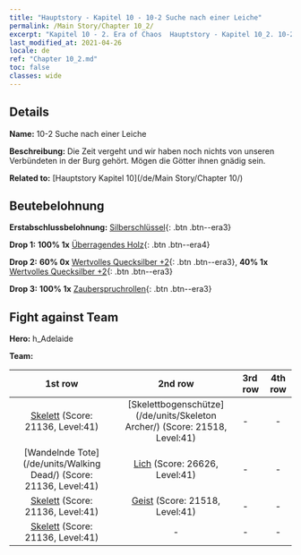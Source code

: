 ```yaml
---
title: "Hauptstory - Kapitel 10 - 10-2 Suche nach einer Leiche"
permalink: /Main Story/Chapter 10_2/
excerpt: "Kapitel 10 - 2. Era of Chaos  Hauptstory - Kapitel 10_2. 10-2 Suche nach einer Leiche"
last_modified_at: 2021-04-26
locale: de
ref: "Chapter 10_2.md"
toc: false
classes: wide
---
```


## Details

 **Name:** 10-2 Suche nach einer Leiche

 **Beschreibung:** Die Zeit vergeht und wir haben noch nichts von unseren Verbündeten in der Burg gehört. Mögen die Götter ihnen gnädig sein.

 **Related to:** [Hauptstory Kapitel 10](/de/Main Story/Chapter 10/)

## Beutebelohnung

 **Erstabschlussbelohnung:** [Silberschlüssel](/ItemsDE/con_693/){: .btn .btn--era3}

 **Drop 1:** **100% 1x** [Überragendes Holz](/ItemsDE/mat_34/){: .btn .btn--era4}

 **Drop 2:** **60% 0x** [Wertvolles Quecksilber +2](/ItemsDE/mat_28/){: .btn .btn--era3}, **40% 1x** [Wertvolles Quecksilber +2](/ItemsDE/mat_28/){: .btn .btn--era3}

 **Drop 3:** **100% 1x** [Zauberspruchrollen](/ItemsDE/con_694/){: .btn .btn--era3}


## Fight against Team
 **Hero:** h_Adelaide

 **Team:**


  | 1st row | 2nd row | 3rd row | 4th row |
  |:----:|:----:|:----|:----:|
  | [Skelett](/de/units/Skeleton/) (Score: 21136, Level:41)  | [Skelettbogenschütze](/de/units/Skeleton Archer/) (Score: 21518, Level:41)  | - | - |
  | [Wandelnde Tote](/de/units/Walking Dead/) (Score: 21136, Level:41)  | [Lich](/de/units/Lich/) (Score: 26626, Level:41)  | - | - |
  | [Skelett](/de/units/Skeleton/) (Score: 21136, Level:41)  | [Geist](/de/units/Wight/) (Score: 21518, Level:41)  | - | - |
  | [Skelett](/de/units/Skeleton/) (Score: 21136, Level:41)  | - | - | - |


